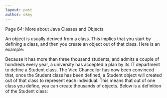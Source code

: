 ```yaml
---
layout: post
author: okey
---
```

Page 64: More about Java Classes and Objects

An object is usually derived from a class. This implies that you start by defining a class,
and then you create an object out of that class. Here is an example:

Because it has more than three thousand students, and admits a couple of hundreds every year,
a university has accepted a plan by its IT department to define a Student class. The Vice 
Chancellor has now been convinced that, once the Student class has been defined, a Student 
object will created out of that class to represent each individual. This means that out of
one class you define, you can create thousands of objects. Below is a definition of the Student 
class:

